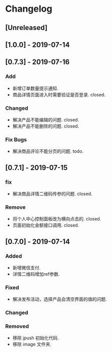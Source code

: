 # Changelog

## [Unreleased]

## [1.0.0] - 2019-07-14


## [0.7.3] - 2019-07-16

### Add
- 新增订单数量提示通知. 
- 商品详情页面进入时需要验证是否登录.  closed.

### Changed
- 解决产品不能编辑的问题.    closed.
- 解决产品不能删除的问题.    closed.

### Fix Bugs
- 解决商品评论不能分页的问题. todo.

## [0.7.1] - 2019-07-15

### fix
- 解决商品详情二维码传参的问题.  closed.

### Remove
- 将个人中心控制面板改为横向点击的. closed.
- 页面初始化金额接口调用. closed.

## [0.7.0] - 2019-07-14

### Added
- 新增微信支付.
- 详情二维码增加ref参数.

### Fixed
- 解决发布活动，选择产品会清空界面的值的问题.

### Changed

### Removed
- 移除 jpush 初始化代码.
- 移除 image 文件夹.

